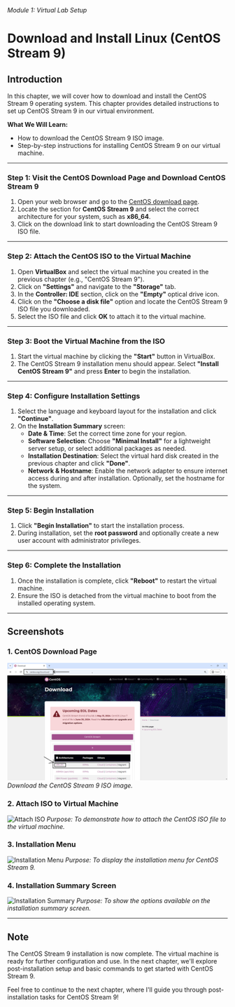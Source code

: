 *Module 1: Virtual Lab Setup*
# Download and Install Linux (CentOS Stream 9)

## Introduction
In this chapter, we will cover how to download and install the CentOS Stream 9 operating system. This chapter provides detailed instructions to set up CentOS Stream 9 in our virtual environment.

**What We Will Learn:**
- How to download the CentOS Stream 9 ISO image.
- Step-by-step instructions for installing CentOS Stream 9 on our virtual machine.

---

### Step 1: Visit the CentOS Download Page and Download CentOS Stream 9

1. Open your web browser and go to the [CentOS download page](https://www.centos.org/download/).
2. Locate the section for **CentOS Stream 9** and select the correct architecture for your system, such as **x86_64**.
3. Click on the download link to start downloading the CentOS Stream 9 ISO file.

---

### Step 2: Attach the CentOS ISO to the Virtual Machine

1. Open **VirtualBox** and select the virtual machine you created in the previous chapter (e.g., "CentOS Stream 9").
2. Click on **"Settings"** and navigate to the **"Storage"** tab.
3. In the **Controller: IDE** section, click on the **"Empty"** optical drive icon.
4. Click on the **"Choose a disk file"** option and locate the CentOS Stream 9 ISO file you downloaded.
5. Select the ISO file and click **OK** to attach it to the virtual machine.

---

### Step 3: Boot the Virtual Machine from the ISO

1. Start the virtual machine by clicking the **"Start"** button in VirtualBox.
2. The CentOS Stream 9 installation menu should appear. Select **"Install CentOS Stream 9"** and press **Enter** to begin the installation.

---

### Step 4: Configure Installation Settings

1. Select the language and keyboard layout for the installation and click **"Continue"**.
2. On the **Installation Summary** screen:
   - **Date & Time**: Set the correct time zone for your region.
   - **Software Selection**: Choose **"Minimal Install"** for a lightweight server setup, or select additional packages as needed.
   - **Installation Destination**: Select the virtual hard disk created in the previous chapter and click **"Done"**.
   - **Network & Hostname**: Enable the network adapter to ensure internet access during and after installation. Optionally, set the hostname for the system.

---

### Step 5: Begin Installation

1. Click **"Begin Installation"** to start the installation process.
2. During installation, set the **root password** and optionally create a new user account with administrator privileges.

---

### Step 6: Complete the Installation

1. Once the installation is complete, click **"Reboot"** to restart the virtual machine.
2. Ensure the ISO is detached from the virtual machine to boot from the installed operating system.

---

## Screenshots

### 1. CentOS Download Page
![CentOS Download Page](screenshots/01-centos-download-page.png)
*Download the CentOS Stream 9 ISO image.*

### 2. Attach ISO to Virtual Machine
![Attach ISO](screenshots/attach-centos-iso.png)
*Purpose: To demonstrate how to attach the CentOS ISO file to the virtual machine.*

### 3. Installation Menu
![Installation Menu](screenshots/centos-installation-menu.png)
*Purpose: To display the installation menu for CentOS Stream 9.*

### 4. Installation Summary Screen
![Installation Summary](screenshots/centos-installation-summary.png)
*Purpose: To show the options available on the installation summary screen.*

---

## Note
The CentOS Stream 9 installation is now complete. The virtual machine is ready for further configuration and use. In the next chapter, we'll explore post-installation setup and basic commands to get started with CentOS Stream 9.

Feel free to continue to the next chapter, where I'll guide you through post-installation tasks for CentOS Stream 9!
